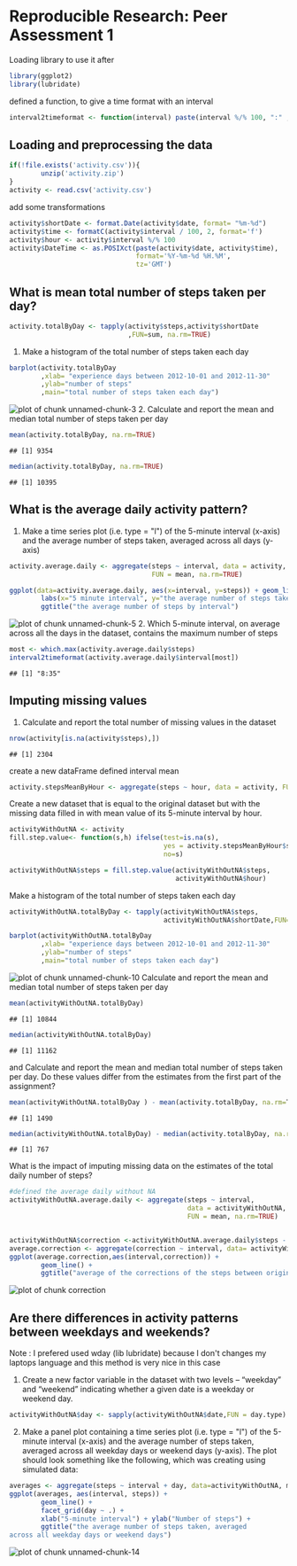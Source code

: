 # Reproducible Research: Peer Assessment 1

Loading library to use it after

```r
library(ggplot2)
library(lubridate)
```
defined a function, to give a time format with an interval 

```r
interval2timeformat <- function(interval) paste(interval %/% 100, ":" , interval %% 100,sep="") 
```

## Loading and preprocessing the data

```r
if(!file.exists('activity.csv')){
        unzip('activity.zip')
}
activity <- read.csv('activity.csv')
```
add some transformations 

```r
activity$shortDate <- format.Date(activity$date, format= "%m-%d")
activity$time <- formatC(activity$interval / 100, 2, format='f')
activity$hour <- activity$interval %/% 100 
activity$DateTime <- as.POSIXct(paste(activity$date, activity$time),
                                format='%Y-%m-%d %H.%M',
                                tz='GMT')
```

## What is mean total number of steps taken per day?

```r
activity.totalByDay <- tapply(activity$steps,activity$shortDate
                              ,FUN=sum, na.rm=TRUE)
```
1. Make a histogram of the total number of steps taken each day

```r
barplot(activity.totalByDay
        ,xlab= "experience days between 2012-10-01 and 2012-11-30"
        ,ylab="number of steps"
        ,main="total number of steps taken each day")
```

![plot of chunk unnamed-chunk-3](figure/unnamed-chunk-3.png) 
2. Calculate and report the mean and median total number of steps taken per day

```r
mean(activity.totalByDay, na.rm=TRUE)
```

```
## [1] 9354
```

```r
median(activity.totalByDay, na.rm=TRUE)
```

```
## [1] 10395
```


## What is the average daily activity pattern?
1. Make a time series plot (i.e. type = "l") of the 5-minute interval (x-axis)
and the average number of steps taken, averaged across all days (y-axis)

```r
activity.average.daily <- aggregate(steps ~ interval, data = activity, 
                                    FUN = mean, na.rm=TRUE)

ggplot(data=activity.average.daily, aes(x=interval, y=steps)) + geom_line()  + 
        labs(x="5 minute interval", y="the average number of steps taken") + 
        ggtitle("the average number of steps by interval")
```

![plot of chunk unnamed-chunk-5](figure/unnamed-chunk-5.png) 
2. Which 5-minute interval, on average across all the days in the dataset,
contains the maximum number of steps

```r
most <- which.max(activity.average.daily$steps)
interval2timeformat(activity.average.daily$interval[most])
```

```
## [1] "8:35"
```


## Imputing missing values
1. Calculate and report the total number of missing values in the dataset 

```r
nrow(activity[is.na(activity$steps),]) 
```

```
## [1] 2304
```
create a new dataFrame
defined interval mean

```r
activity.stepsMeanByHour <- aggregate(steps ~ hour, data = activity, FUN = mean)
```
Create a new dataset that is equal to the original dataset but with the missing 
data filled in with mean value of its 5-minute interval by hour.

```r
activityWithOutNA <- activity
fill.step.value<- function(s,h) ifelse(test=is.na(s),
                                       yes = activity.stepsMeanByHour$steps[h], 
                                       no=s)

activityWithOutNA$steps = fill.step.value(activityWithOutNA$steps,
                                          activityWithOutNA$hour)
```
Make a histogram of the total number of steps taken each day 

```r
activityWithOutNA.totalByDay <- tapply(activityWithOutNA$steps,
                                       activityWithOutNA$shortDate,FUN=sum)

barplot(activityWithOutNA.totalByDay
        ,xlab= "experience days between 2012-10-01 and 2012-11-30"
        ,ylab="number of steps"
        ,main="total number of steps taken each day")
```

![plot of chunk unnamed-chunk-10](figure/unnamed-chunk-10.png) 
Calculate and report the mean and median total number of steps taken
per day

```r
mean(activityWithOutNA.totalByDay)
```

```
## [1] 10844
```

```r
median(activityWithOutNA.totalByDay)
```

```
## [1] 11162
```
and Calculate and report the mean and median total number of steps taken per day.
Do these values differ from the estimates from the first part of the assignment? 

```r
mean(activityWithOutNA.totalByDay ) - mean(activity.totalByDay, na.rm=T)
```

```
## [1] 1490
```

```r
median(activityWithOutNA.totalByDay) - median(activity.totalByDay, na.rm=T) 
```

```
## [1] 767
```
What is the impact of imputing missing data on the estimates of the total daily
number of steps?

```r
#defined the average daily without NA
activityWithOutNA.average.daily <- aggregate(steps ~ interval, 
                                             data = activityWithOutNA,
                                             FUN = mean, na.rm=TRUE)


activityWithOutNA$correction <-activityWithOutNA.average.daily$steps - activity.average.daily$steps
average.correction <- aggregate(correction ~ interval, data= activityWithOutNA,FUN=mean)
ggplot(average.correction,aes(interval,correction)) +
        geom_line() +
        ggtitle("average of the corrections of the steps between original activity and activity without NA.")
```

![plot of chunk correction](figure/correction.png) 

## Are there differences in activity patterns between weekdays and weekends?

Note : I prefered used wday (lib lubridate) because I don't changes my laptops language
and this method is very nice in this case 

1. Create a new factor variable in the dataset with two levels – “weekday” 
and “weekend” indicating whether a given date is a weekday or weekend day.

```r
activityWithOutNA$day <- sapply(activityWithOutNA$date,FUN = day.type)
```
2. Make a panel plot containing a time series plot (i.e. type = "l") of the
5-minute interval (x-axis) and the average number of steps taken, averaged
across all weekday days or weekend days (y-axis). The plot should look
something like the following, which was creating using simulated data:

```r
averages <- aggregate(steps ~ interval + day, data=activityWithOutNA, mean)
ggplot(averages, aes(interval, steps)) + 
        geom_line() + 
        facet_grid(day ~ .) +
        xlab("5-minute interval") + ylab("Number of steps") +
        ggtitle("the average number of steps taken, averaged
across all weekday days or weekend days")
```

![plot of chunk unnamed-chunk-14](figure/unnamed-chunk-14.png) 
